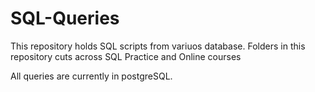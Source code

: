 # SQL-Queries
This repository holds SQL scripts from variuos database. Folders in this repository cuts across SQL Practice and  Online courses 

All queries are currently in postgreSQL.
